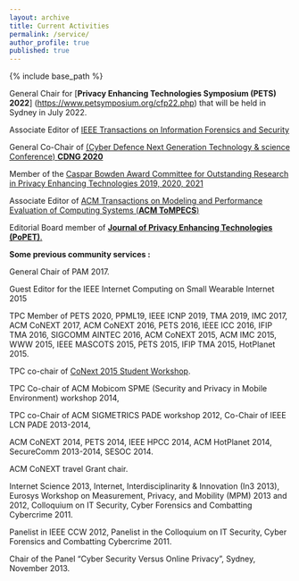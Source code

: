 ```yaml
---
layout: archive
title: Current Activities
permalink: /service/
author_profile: true
published: true
---
```


{% include base_path %}

General Chair for [**Privacy Enhancing Technologies Symposium (PETS) 2022**]
(https://www.petsymposium.org/cfp22.php) that will be held in Sydney in July 2022.

Associate Editor of [IEEE Transactions on Information Forensics and Security](https://ieeexplore.ieee.org/xpl/RecentIssue.jsp?punumber=10206 "IEEE T-IFS")

General Co-Chair of [(Cyber Defence Next Generation Technology & science Conference) **CDNG 2020**](https://wp.csiro.au/cdng/)

Member of the [Caspar Bowden Award Committee for Outstanding Research in Privacy Enhancing Technologies 2019, 2020, 2021](https://petsymposium.org/award/cfn.php)

Associate Editor of [ACM Transactions on Modeling and Performance Evaluation of Computing Systems (**ACM ToMPECS**)](https://dl.acm.org/journal/tompecs)

Editorial Board member of [**Journal of Privacy Enhancing Technologies (PoPET)**.](https://petsymposium.org/)

**Some previous community services :** 

General Chair of PAM 2017.

Guest Editor for the IEEE Internet Computing on Small Wearable Internet 2015

TPC Member of PETS 2020, PPML19, IEEE ICNP 2019, TMA 2019, IMC 2017, ACM CoNEXT 2017, ACM CoNEXT 2016, PETS 2016, IEEE ICC 2016, IFIP TMA 2016, SIGCOMM AINTEC 2016, ACM CoNEXT 2015, ACM IMC 2015, WWW 2015, IEEE MASCOTS 2015, PETS 2015, IFIP TMA 2015, HotPlanet 2015.

TPC co-chair of [CoNext 2015 Student Workshop](http://conferences2.sigcomm.org/co-next/2015/#!/home).

TPC Co-chair of ACM Mobicom SPME (Security and Privacy in Mobile Environment) workshop 2014,

TPC co-Chair of ACM SIGMETRICS PADE workshop 2012, Co-Chair of IEEE LCN PADE 2013-2014,

ACM CoNEXT 2014, PETS 2014, IEEE HPCC 2014, ACM HotPlanet 2014, SecureComm 2013-2014, SESOC 2014.

ACM CoNEXT travel Grant chair.

Internet Science 2013, Internet, Interdisciplinarity & Innovation (In3 2013), Eurosys Workshop on Measurement, Privacy, and Mobility (MPM) 2013 and 2012, Colloquium on IT Security, Cyber Forensics and Combatting Cybercrime 2011.

Panelist in IEEE CCW 2012, Panelist in the Colloquium on IT Security, Cyber Forensics and Combatting Cybercrime 2011.

Chair of the Panel “Cyber Security Versus Online Privacy”, Sydney, November 2013.
